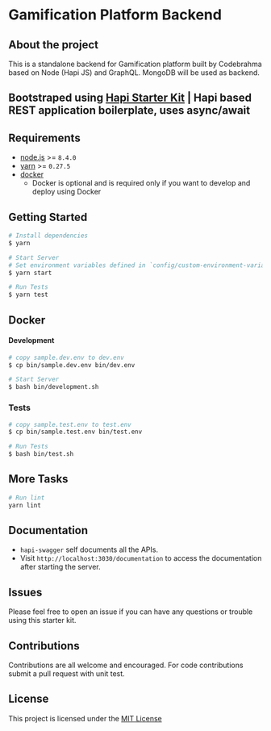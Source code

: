 # Gamification Platform Backend 

## About the project

This is a standalone backend for Gamification platform built by Codebrahma based on Node (Hapi JS) and GraphQL.
MongoDB will be used as backend.

## Bootstraped using [Hapi Starter Kit](https://github.com/Codigami/hapi-starter-kit) | Hapi based REST application boilerplate, uses async/await


## Requirements
 - [node.js](https://nodejs.org/en/download/current/) >= `8.4.0`
 - [yarn](https://yarnpkg.com/en/docs/install) >= `0.27.5`
 - [docker](https://docs.docker.com/engine/installation/#supported-platforms)
    - Docker is optional and is required only if you want to develop and deploy using Docker

## Getting Started
```bash
# Install dependencies
$ yarn
```

```bash
# Start Server
# Set environment variables defined in `config/custom-environment-variables.json` like `OPEN_WEATHER_API_KEY=xxx`
$ yarn start
```

```bash
# Run Tests
$ yarn test
```

## Docker

#### Development
```bash
# copy sample.dev.env to dev.env
$ cp bin/sample.dev.env bin/dev.env
```

```bash
# Start Server
$ bash bin/development.sh
```

### Tests

```bash
# copy sample.test.env to test.env
$ cp bin/sample.test.env bin/test.env
```

```bash
# Run Tests
$ bash bin/test.sh
```


## More Tasks
```bash
# Run lint
yarn lint
```

## Documentation
- `hapi-swagger` self documents all the APIs.
- Visit `http://localhost:3030/documentation` to access the documentation after starting the server.

## Issues
Please feel free to open an issue if you can have any questions or trouble using this starter kit.

## Contributions
Contributions are all welcome and encouraged. For code contributions submit a pull request with unit test.

## License
This project is licensed under the [MIT License](https://github.com/Codebrahma/gamification-platform-backend/blob/master/LICENSE)
